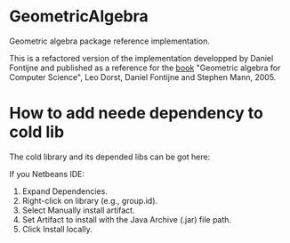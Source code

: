 # GeometricAlgebra
Geometric algebra package reference implementation.

This is a refactored version of the implementation developped by Daniel Fontijne and published as a reference for the [book](https://geometricalgebra.org) "Geometric algebra for Computer Science", Leo Dorst, Daniel Fontijne and Stephen Mann, 2005.

# How to add neede dependency to cold lib

The cold library and its depended libs can be got here:


If you Netbeans IDE:

1. Expand Dependencies.
2. Right-click on library (e.g., group.id).
3. Select Manually install artifact.
4. Set Artifact to install with the Java Archive (.jar) file path.
5. Click Install locally.

